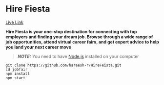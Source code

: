 # Hire Fiesta

[Live Link](https://nodejs.org/)

**Hire Fiesta is your one-stop destination for connecting with top employers and finding your dream job. Browse through a wide range of job opportunities, attend virtual career fairs, and get expert advice to help you land your next career move**

> **_NOTE:_** You need to have [Node.js](https://nodejs.org/) installed on your computer

``` 
git clone https://github.com/hareesh-r/HireFeista.git 
cd jobfair
npm install
npm start
 ```
